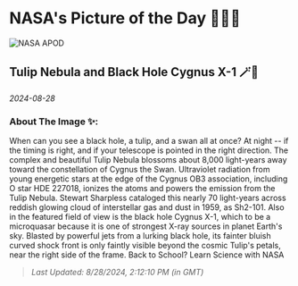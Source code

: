 
# NASA's Picture of the Day 🧑‍🚀💫

  ![NASA APOD](https://apod.nasa.gov/apod/image/2408/Tulip_Shastry_6144.jpg)
  
  ## Tulip Nebula and Black Hole Cygnus X-1 🪄🌌
  
  _2024-08-28_
  
  ### About The Image ✨: 
  
  When can you see a black hole, a tulip, and a swan all at once? At night -- if the timing is right, and if your telescope is pointed in the right direction.  The complex and beautiful Tulip Nebula blossoms about 8,000 light-years away toward the constellation of Cygnus the Swan.  Ultraviolet radiation from young energetic stars at the edge of the Cygnus OB3 association, including O star HDE 227018, ionizes the atoms and powers the emission from the Tulip Nebula.  Stewart Sharpless cataloged this nearly 70 light-years across reddish glowing cloud of interstellar gas and dust in 1959, as Sh2-101. Also in the featured field of view is the black hole Cygnus X-1, which to be a microquasar because it is one of strongest X-ray sources in planet Earth's sky. Blasted by powerful jets from a lurking black hole, its fainter bluish curved shock front is only faintly visible beyond the cosmic Tulip's petals, near the right side of the frame.   Back to School? Learn Science with NASA
  
  
  
  > _Last Updated: 8/28/2024, 2:12:10 PM (in GMT)_
  